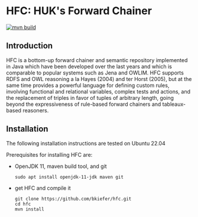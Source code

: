 # HFC: HUK's Forward Chainer

[![mvn build](https://github.com/bkiefer/hfc/actions/workflows/maven.yml/badge.svg)](https://github.com/bkiefer/hfc/actions/workflows/maven.yml)

## Introduction

HFC is a bottom-up forward chainer and semantic repository implemented
in Java which have been developed over the last years and which is
comparable to popular systems such as Jena and OWLIM.
HFC supports RDFS and OWL reasoning a la Hayes (2004) and ter Horst
(2005), but at the same time provides a powerful language for defining
custom rules, involving functional and relational variables, complex
tests and actions, and the replacement of triples in favor of tuples
of arbitrary length, going beyond the expressiveness of rule-based
forward chainers and tableaux-based reasoners.

## Installation

The following installation instructions are tested on Ubuntu 22.04

Prerequisites for installing HFC are:
- OpenJDK 11, maven build tool, and git
  ```
  sudo apt install openjdk-11-jdk maven git
  ```

- get HFC and compile it
  ```
  git clone https://github.com/bkiefer/hfc.git
  cd hfc
  mvn install
  ```
